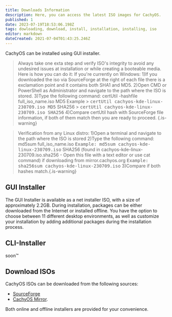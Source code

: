 ```yaml
---
title: Downloads Information
description: Here, you can access the latest ISO images for CachyOS.
published: 1
date: 2023-07-19T18:53:06.198Z
tags: dowloading, download, install, installation, installing, iso
editor: markdown
dateCreated: 2021-07-04T01:43:25.246Z
---
```


CachyOS can be installed using GUI installer.

>Always take one exta step and verify ISO's integrity to avoid any undesired issues at installation or while creating a booteable media. Here is how you can do it:
If you're currently on Windows:
>1)If you downloaded the iso via SourceForge at the right of each file there is a exclamation point and it contains both SHA1 and MD5.
2)Open CMD or PowerShell as Administrator and navigate to the path where the ISO is stored.
3)Type the following command: certUtil -hashfile full_iso_name.iso MD5
Example > <kbd>certUtil cachyos-kde-linux-230709.iso MD5</kbd>
SHA256 > <kbd>certUtil cachyos-kde-linux-230709.iso SHA256</kbd>
4)Compare certUtil hash with SourceForge file information, if both of them match then you are ready to proceed.
{.is-warning}

>Verification from any Linux distro:
1)Open a terminal and navigate to the path where the ISO is stored
2)Type the following command: md5sum full_iso_name.iso    <kbd>Example: md5sum cachyos-kde-linux-230709.iso</kbd>
SHA256 (found in cachyos-kde-linux-230709.iso.sha256 - Open this file with a text editor or use cat command)  if downloading from mirror.cachyos.org <kbd>Example: sha256sum cachyos-kde-linux-230709.iso</kbd>
3)Compare if both hashes  match.{.is-warning}

GUI Installer
-------------

The GUI Installer is available as a net installer ISO, with a size of approximately 2.2GB. During installation, packages can be either downloaded from the Internet or installed offline. You have the option to choose between 11 different desktop environments, as well as customize your installation by adding additional packages during the installation process.

CLI-Installer
-------------

soon:tm:

Download ISOs
-------------

CachyOS ISOs can be downloaded from the following sources:

*   [SourceForge](https://sourceforge.net/projects/cachyos-arch/files/)
*   [CachyOS Mirror](https://mirror.cachyos.org/ISO/).

Both online and offline installers are provided for your convenience.
